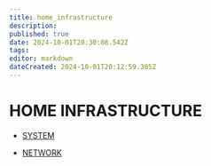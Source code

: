 ```yaml
---
title: home_infrastructure
description: 
published: true
date: 2024-10-01T20:30:08.542Z
tags: 
editor: markdown
dateCreated: 2024-10-01T20:12:59.305Z
---
```


# HOME INFRASTRUCTURE

- [SYSTEM](/infrastructure/system/home_infrastructure_system)

- [NETWORK](/infrastructure/network/home_infrastructure_network)